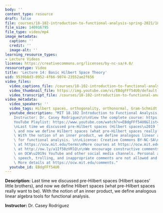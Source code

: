 ```yaml
---
body: ''
content_type: resource
draft: false
file: courses/18-102-introduction-to-functional-analysis-spring-2021/18102-sp21-lecture-14_360p_16_9.mp4
file_size: 140916795
file_type: video/mp4
image_metadata:
  caption: ''
  credit: ''
  image-alt: ''
learning_resource_types:
- Lecture Videos
license: https://creativecommons.org/licenses/by-nc-sa/4.0/
resourcetype: Video
title: 'Lecture 14: Basic Hilbert Space Theory'
uid: 9539b8d3-0952-4f66-9074-23552ae2f656
video_files:
  video_captions_file: /courses/18-102-introduction-to-functional-analysis-spring-2021/170ZN8iQqpC9Cw9SsmVlk92NsTJ7DBSpB_transcript.webvtt
  video_thumbnail_file: https://img.youtube.com/vi/EBdgFFf54U0/default.jpg
  video_transcript_file: /courses/18-102-introduction-to-functional-analysis-spring-2021/170ZN8iQqpC9Cw9SsmVlk92NsTJ7DBSpB_transcript.pdf
video_metadata:
  video_speakers: ''
  video_tags: Hilbert spaces, orthogonality, orthonormal, Gram-Schmidt process
  youtube_description: "MIT 18.102 Introduction to Functional Analysis, Spring 2021\n\
    Instructor: Dr. Casey Rodriguez\n\nView the complete course: https://ocw.mit.edu/courses/18-102-introduction-to-functional-analysis-spring-2021/\n\
    YouTube Playlist: https://www.youtube.com/watch?v=EBdgFFf54U0&list=PLUl4u3cNGP63micsJp_--fRAjZXPrQzW_&index=14\n\
    \nLast time we discussed pre-Hilbert spaces (Hilbert spaces\u2019 little brothers),\
    \ and now we define Hilbert spaces (what pre-Hilbert spaces really want to be).\
    \ With the notion of an inner product, we define analogous linear algebra tools\
    \ for functional analysis. \n\nLicense: Creative Commons BY-NC-SA\nMore information\
    \ at https://ocw.mit.edu/terms\nMore courses at https://ocw.mit.edu\nSupport OCW\
    \ at http://ow.ly/a1If50zVRlQ\n\nWe encourage constructive comments and discussion\
    \ on OCW\u2019s YouTube and other social media channels. Personal attacks, hate\
    \ speech, trolling, and inappropriate comments are not allowed and may be removed.\
    \ More details at https://ocw.mit.edu/comments."
  youtube_id: EBdgFFf54U0
---
```

**Description:** Last time we discussed pre-Hilbert spaces (Hilbert spaces’ little brothers), and now we define Hilbert spaces (what pre-Hilbert spaces really want to be). With the notion of an inner product, we define analogous linear algebra tools for functional analysis. 

**Instructor:** Dr. Casey Rodriguez